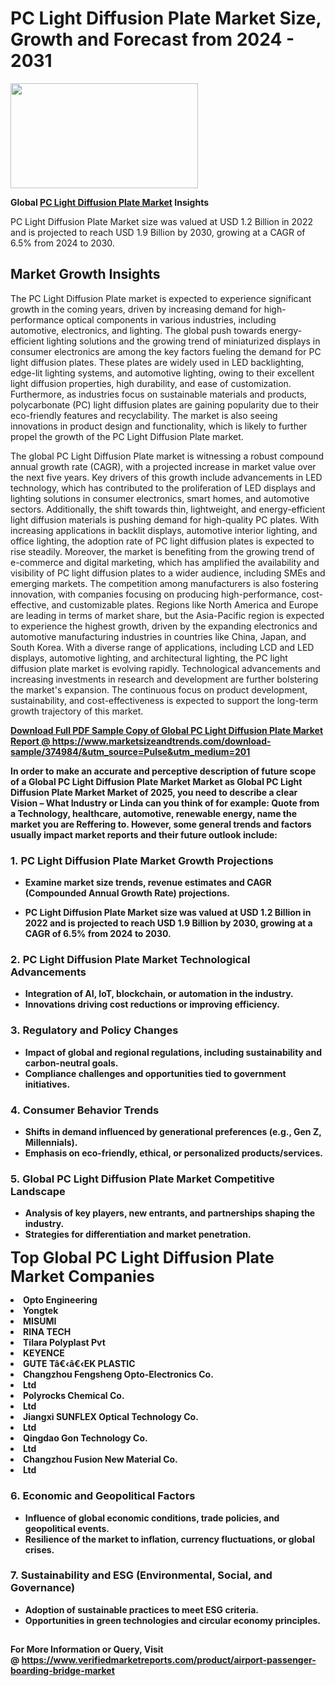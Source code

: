 <H1>PC Light Diffusion Plate Market Size, Growth and Forecast from 2024 - 2031</H1><img class="aligncenter size-medium wp-image-584254" src="https://thirdeyenews.in/wp-content/uploads/2024/09/Global-Market-Research-300x168.jpeg" alt="" width="300" height="168" /><p><strong>Global&nbsp;<a href="https://www.marketsizeandtrends.com/download-sample/374984/&amp;utm_source=Pulse&amp;utm_medium=201">PC Light Diffusion Plate Market</a> Insights</strong></p><p>PC Light Diffusion Plate Market size was valued at USD 1.2 Billion in 2022 and is projected to reach USD 1.9 Billion by 2030, growing at a CAGR of 6.5% from 2024 to 2030.</p><p><h2>Market Growth Insights</h2> <p>The PC Light Diffusion Plate market is expected to experience significant growth in the coming years, driven by increasing demand for high-performance optical components in various industries, including automotive, electronics, and lighting. The global push towards energy-efficient lighting solutions and the growing trend of miniaturized displays in consumer electronics are among the key factors fueling the demand for PC light diffusion plates. These plates are widely used in LED backlighting, edge-lit lighting systems, and automotive lighting, owing to their excellent light diffusion properties, high durability, and ease of customization. Furthermore, as industries focus on sustainable materials and products, polycarbonate (PC) light diffusion plates are gaining popularity due to their eco-friendly features and recyclability. The market is also seeing innovations in product design and functionality, which is likely to further propel the growth of the PC Light Diffusion Plate market.</p> <p><strong><a href="#"></a></strong></p> <p>The global PC Light Diffusion Plate market is witnessing a robust compound annual growth rate (CAGR), with a projected increase in market value over the next five years. Key drivers of this growth include advancements in LED technology, which has contributed to the proliferation of LED displays and lighting solutions in consumer electronics, smart homes, and automotive sectors. Additionally, the shift towards thin, lightweight, and energy-efficient light diffusion materials is pushing demand for high-quality PC plates. With increasing applications in backlit displays, automotive interior lighting, and office lighting, the adoption rate of PC light diffusion plates is expected to rise steadily. Moreover, the market is benefiting from the growing trend of e-commerce and digital marketing, which has amplified the availability and visibility of PC light diffusion plates to a wider audience, including SMEs and emerging markets. The competition among manufacturers is also fostering innovation, with companies focusing on producing high-performance, cost-effective, and customizable plates. Regions like North America and Europe are leading in terms of market share, but the Asia-Pacific region is expected to experience the highest growth, driven by the expanding electronics and automotive manufacturing industries in countries like China, Japan, and South Korea. With a diverse range of applications, including LCD and LED displays, automotive lighting, and architectural lighting, the PC light diffusion plate market is evolving rapidly. Technological advancements and increasing investments in research and development are further bolstering the market's expansion. The continuous focus on product development, sustainability, and cost-effectiveness is expected to support the long-term growth trajectory of this market.</p> <p><strong><a href="#"></p><p><span class=""><strong>Download Full PDF Sample Copy of Global PC Light Diffusion Plate Market Report</strong> @ <a href="https://www.marketsizeandtrends.com/download-sample/374984/&amp;utm_source=Pulse&amp;utm_medium=201" target="_blank">https://www.marketsizeandtrends.com/download-sample/374984/&amp;utm_source=Pulse&amp;utm_medium=201</a></span></p><p>In order to make an accurate and perceptive description of future scope of a Global&nbsp;PC Light Diffusion Plate Market Market as Global&nbsp;PC Light Diffusion Plate Market Market of 2025, you need to describe a clear Vision &ndash; What Industry or Linda can you think of for example: Quote from a Technology, healthcare, automotive, renewable energy, name the market you are Reffering to. However, some general trends and factors usually impact market reports and their future outlook include:</p><h3>1.&nbsp;<strong>PC Light Diffusion Plate Market Growth Projections</strong></h3><ul><li>Examine market size trends, revenue estimates and CAGR (Compounded Annual Growth Rate) projections.</li><li><p>PC Light Diffusion Plate Market size was valued at USD 1.2 Billion in 2022 and is projected to reach USD 1.9 Billion by 2030, growing at a CAGR of 6.5% from 2024 to 2030.</p></li></ul><h3>2.&nbsp;<strong>PC Light Diffusion Plate Market Technological Advancements</strong></h3><ul><li>Integration of AI, IoT, blockchain, or automation in the industry.</li><li>Innovations driving cost reductions or improving efficiency.</li></ul><h3>3.&nbsp;<strong>Regulatory and Policy Changes</strong></h3><ul><li>Impact of global and regional regulations, including sustainability and carbon-neutral goals.</li><li>Compliance challenges and opportunities tied to government initiatives.</li></ul><h3>4.&nbsp;<strong>Consumer Behavior Trends</strong></h3><ul><li>Shifts in demand influenced by generational preferences (e.g., Gen Z, Millennials).</li><li>Emphasis on eco-friendly, ethical, or personalized products/services.</li></ul><h3>5.&nbsp;<strong>Global PC Light Diffusion Plate Market Competitive Landscape</strong></h3><ul><li>Analysis of key players, new entrants, and partnerships shaping the industry.</li><li>Strategies for differentiation and market penetration.</li></ul><p data-pm-slice="1 1 []"><span style="color: inherit; font-family: inherit; font-size: 25px;">Top Global PC Light Diffusion Plate Market Companies</span></p><div class="" data-test-id=""><p><li>Opto Engineering</li><li> Yongtek</li><li> MISUMI</li><li> RINA TECH</li><li> Tilara Polyplast Pvt</li><li> KEYENCE</li><li> GUTE Tâ€‹â€‹EK PLASTIC</li><li> Changzhou Fengsheng Opto-Electronics Co.</li><li>Ltd</li><li> Polyrocks Chemical Co.</li><li>Ltd</li><li> Jiangxi SUNFLEX Optical Technology Co.</li><li> Ltd</li><li> Qingdao Gon Technology Co.</li><li>Ltd</li><li> Changzhou Fusion New Material Co.</li><li> Ltd</li></p></div><h3>6.&nbsp;<strong>Economic and Geopolitical Factors</strong></h3><ul><li>Influence of global economic conditions, trade policies, and geopolitical events.</li><li>Resilience of the market to inflation, currency fluctuations, or global crises.</li></ul><h3>7.&nbsp;<strong>Sustainability and ESG (Environmental, Social, and Governance)</strong></h3><ul><li>Adoption of sustainable practices to meet ESG criteria.</li><li>Opportunities in green technologies and circular economy principles.</li></ul><h2><strong style="font-size: 14px;">For More Information or Query, Visit @&nbsp;</strong><a style="background-color: #ffffff; font-size: 14px;" href="https://www.marketsizeandtrends.com/report/pc-light-diffusion-plate-market/" target="_blank">https://www.verifiedmarketreports.com/product/airport-passenger-boarding-bridge-market</a></h2>
